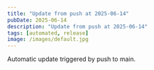 ```yaml
---
title: "Update from push at 2025-06-14"
pubDate: 2025-06-14
description: "Update from push at 2025-06-14"
tags: [automated, release]
image: /images/default.jpg
---
```

Automatic update triggered by push to main.
